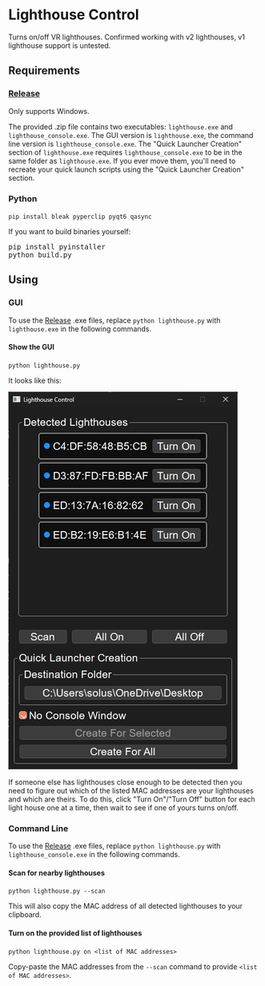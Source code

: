 # Lighthouse Control

Turns on/off VR lighthouses. Confirmed working with v2 lighthouses, v1 lighthouse support is untested.

## Requirements
### [Release](https://github.com/kliden/Lighthouse-Control/releases/latest)

Only supports Windows.

The provided .zip file contains two executables: `lighthouse.exe` and `lighthouse_console.exe`. The GUI version is `lighthouse.exe`, the command line version is `lighthouse_console.exe`. The "Quick Launcher Creation" section of `lighthouse.exe` requires `lighthouse_console.exe` to be in the same folder as `lighthouse.exe`. If you ever move them, you'll need to recreate your quick launch scripts using the "Quick Launcher Creation" section.

### Python

`pip install bleak pyperclip pyqt6 qasync`

If you want to build binaries yourself:

<pre>pip install pyinstaller
python build.py</pre>

## Using

### GUI
To use the [Release](https://github.com/kliden/Lighthouse-Control/releases/latest) .exe files, replace `python lighthouse.py` with `lighthouse.exe` in the following commands.

#### Show the GUI

`python lighthouse.py`

It looks like this:

![Screenshot of GUI](readme/gui_screenshot.png)

If someone else has lighthouses close enough to be detected then you need to figure out which of the listed MAC addresses are your lighthouses and which are theirs. To do this, click "Turn On"/"Turn Off" button for each light house one at a time, then wait to see if one of yours turns on/off.

### Command Line
To use the [Release](https://github.com/kliden/Lighthouse-Control/releases/latest) .exe files, replace `python lighthouse.py` with `lighthouse_console.exe` in the following commands.

#### Scan for nearby lighthouses

`python lighthouse.py --scan`

This will also copy the MAC address of all detected lighthouses to your clipboard.

#### Turn on the provided list of lighthouses

`python lighthouse.py on <list of MAC addresses>`

Copy-paste the MAC addresses from the `--scan` command to provide `<list of MAC addresses>`.
